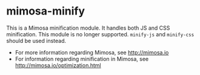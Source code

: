 mimosa-minify
===========

This is a Mimosa minification module.  It handles both JS and CSS minification. This module is no longer supported.  `minify-js` and `minify-css` should be used instead.

* For more information regarding Mimosa, see http://mimosa.io
* For information regarding minification in Mimosa, see http://mimosa.io/optimization.html